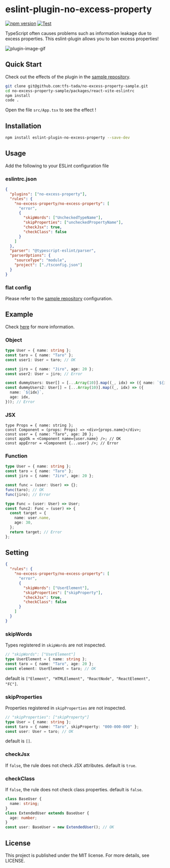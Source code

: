 # eslint-plugin-no-excess-property

[![npm version](https://badge.fury.io/js/eslint-plugin-no-excess-property.svg)](https://badge.fury.io/js/eslint-plugin-no-excess-property)
[![Test](https://github.com/tfs-tada/eslint-plugin-no-excess-property/actions/workflows/test.yaml/badge.svg)](https://github.com/tfs-tada/eslint-plugin-no-excess-property/actions/workflows/test.yaml)

TypeScript often causes problems such as information leakage due to excess properties. This eslint-plugin allows you to ban excess properties!

![plugin-image-gif](https://github.com/tfs-tada/eslint-plugin-no-excess-property/assets/74394709/4b597565-762a-422a-ad7f-753ac8f466c6)

## Quick Start

Check out the effects of the plugin in the [sample repository](https://github.com/tfs-tada/no-excess-property-sample).

```sh
git clone git@github.com:tfs-tada/no-excess-property-sample.git
cd no-excess-property-sample/packages/react-vite-eslintrc
npm install
code .
```

Open the file `src/App.tsx` to see the effect !

## Installation

```sh
npm install eslint-plugin-no-excess-property --save-dev
```

## Usage

Add the following to your ESLint configuration file

### eslintrc.json

```json
{
  "plugins": ["no-excess-property"],
  "rules": {
    "no-excess-property/no-excess-property": [
      "error",
      {
        "skipWords": ["UncheckedTypeName"],
        "skipProperties": ["uncheckedPropertyName"],
        "checkJsx": true,
        "checkClass": false
      }
    ]
  },
  "parser": "@typescript-eslint/parser",
  "parserOptions": {
    "sourceType": "module",
    "project": ["./tsconfig.json"]
  }
}
```

### flat config

Please refer to the [sample repository](https://github.com/tfs-tada/no-excess-property-sample/blob/master/packages/react-vite-flatconfig/eslint.config.js) configuration.

## Example

Check [here](https://github.com/tfs-tada/eslint-plugin-no-excess-property/tree/master/docs/rules/no-excess-property.md) for more information.

### Object

```typescript
type User = { name: string };
const taro = { name: "Taro" };
const user1: User = taro; // OK

const jiro = { name: "Jiro", age: 20 };
const user2: User = jiro; // Error

const dummyUsers: User[] = [...Array(10)].map((_, idx) => ({ name: `${idx}` })); // OK
const dummyUsers2: User[] = [...Array(10)].map((_, idx) => ({
  name: `${idx}`,
  age: idx,
})); // Error
```

### JSX

```tsx
type Props = { name: string };
const Component = (props: Props) => <div>{props.name}</div>;
const user = { name: "Taro", age: 20 };
const appOk = <Component name={user.name} />; // OK
const appError = <Component {...user} />; // Error
```

### Function

```ts
type User = { name: string };
const taro = { name: "Taro" };
const jiro = { name: "Jiro", age: 20 };

const func = (user: User) => {};
func(taro); // OK
func(jiro); // Error

type Func = (user: User) => User;
const func2: Func = (user) => {
  const target = {
    name: user.name,
    age: 30,
  };
  return target; // Error
};
```

## Setting

```json
{
  "rules": {
    "no-excess-property/no-excess-property": [
      "error",
      {
        "skipWords": ["UserElement"],
        "skipProperties": ["skipProperty"],
        "checkJsx": true,
        "checkClass": false
      }
    ]
  }
}
```

### skipWords

Types registered in `skipWords` are not inspected.

```ts
// "skipWords": ["UserElement"]
type UserElement = { name: string };
const taro = { name: "Taro", age: 20 };
const element: UserElement = taro; // OK
```

default is `["Element", "HTMLElement", "ReactNode", "ReactElement", "FC"]`.

### skipProperties

Properties registered in `skipProperties` are not inspected.

```ts
// "skipProperties": ["skipProperty"]
type User = { name: string };
const taro = { name: "Taro", skipProperty: "000-000-000" };
const user: User = taro; // OK
```

default is `[]`.

### checkJsx

If `false`, the rule does not check JSX attributes. default is `true`.

### checkClass

If `false`, the rule does not check class properties. default is `false`.

```ts
class BaseUser {
  name: string;
}
class ExtendedUser extends BaseUser {
  age: number;
}
const user: BaseUser = new ExtendedUser(); // OK
```

## License

This project is published under the MIT license. For more details, see LICENSE.
